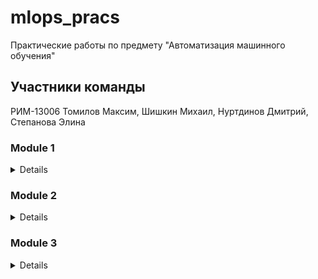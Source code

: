 # mlops_pracs 
Практические работы по предмету "Автоматизация машинного обучения"
## Участники команды
РИМ-13006 Томилов Максим, Шишкин Михаил, Нуртдинов Дмитрий, Степанова Элина 
### Module 1
<details>

- Необходимо из создать простейший конвейер для автоматизации работы с моделью машинного обучения.
- Отдельные этапы конвейера машинного обучения описываются в разных python–скриптах, которые потом соединяются в единую цепочку действий с помощью bash-скрипта.
- Все файлы необходимо разместить в подкаталоге lab1 корневого каталога
  
Этапы:

1. Создаем python-скрипт (data_creation.py), который создает различные наборы данных, описывающие некий процесс (например, изменение дневной температуры). Таких наборов несколько, в некоторые данные можно включить аномалии или шумы. Часть наборов данных должны быть сохранены в папке “train”, другая часть в папке “test”. Одним из вариантов выполнения этого этапа может быть скачивание набора данных из сети, и разделение выборки на тестовую и обучающую. Учтите, что файл должен быть доступен и методы скачивания либо есть в ubuntu либо устанавливаются через pip в файле pipeline.sh
   
2. Создаем python-скрипт (data_preprocessing.py), который выполняет предобработку данных, например, с помощью sklearn.preprocessing.StandardScaler. Трансформации выполняются и над тестовой и над обучающей выборкой.
   
3. Создаем python-скрипт (model_preparation.py), который создает и обучает модель машинного обучения на построенных данных из папки “train”. Для сохранения модели в файл можно воспользоваться [pickle](https://docs.python.org/3/library/pickle.html) (см. пример)

4. Создаем python-скрипт (model_testing.py), проверяющий модель машинного обучения на построенных данных из папки “test”.

5. Пишем bash-скрипт (pipeline.sh), последовательно запускающий все python-скрипты. При необходимости усложните скрипт. В результате выполнения скрипта на терминал в стандартный поток вывода печатается одна строка с оценкой метрики на вашей модели, например:


#### Как запустить?

<details>

#### Использование
Для того чтобы запустить данный pipeline необходимо:
1. Клонировать данный репозиторий на ПК или ВМ (с ОС Linux)
2. Сделать файл **pipeline.sh** исполняемым, выполнив в терминале в каталоге с файлами проекта команду
```
chmod +x pipeline.sh
```
3. Запустить bash-скрипт **pipeline.sh**, выполнив в терминале в каталоге с файлами проекта любую из представленных команд:
```
./pipeline.sh
```

</details>
</details>

### Module 2
<details>

* Вам нужно разработать собственный конвейер автоматизации для проекта машинного обучения. Для этого вам понадобится виртуальная машина с установленным Jenkins, python и необходимыми библиотеками. В ходе выполнения практического задания вам необходимо автоматизировать сбор данных, подготовку датасета, обучение модели и работу модели.  

Этапы задания 
1. Развернуть сервер с Jenkins, установить необходимое программное обеспечение для работы над созданием модели машинного обучения.
2. Выбрать способ получения данных (скачать из github, из Интернета, wget, SQL запрос, …). 
3. Провести обработку данных, выделить важные признаки, сформировать датасеты для тренировки и тестирования модели, сохранить.
4. Создать и обучить на тренировочном датасете модель машинного обучения, сохранить в pickle или аналогичном формате. !
5. Загрузить сохраненную модель на ​предыдущем этапе и проанализировать ее качество на тестовых данных. 
</details>

### Module 3
<details>
В практическом задание по модулю вам необходимо применить полученные знания по работе с docker (и docker-compose). Вам необходимо использовать полученные ранее знания по созданию микросервисов. В этом задании необходимо развернуть микросервис в контейнере докер. Например, это может быть модель машинного обучения, принимающая запрос по API и возвращающая ответ. Вариантом может быть реализация приложения на основе streamlit (https://github.com/korelin/streamlit_demo_app). Результаты работы над этой работой стоит поместить в подкаталог lab3 вашего корневого каталога репозитория. Что необходимо выполнить:

1. Подготовить python код для модели и микросервиса
2. Создать Docker file
3. Создать docker образ
4. Запустить docker контейнер и проверить его работу
5. Дополнительными плюсами будут:

Использование docker-compose
Автоматизация сборки образа привязка имени тэга к версии сборки (sha-коммита, имя ветки)
Деплой (загрузка) образа в хранилище артефактов например dockerhub

### Использование
<details>
  
### Для запуска Docker в терминал пишем следующие команды:
  
  1. docker build -t app:latest -f Dockerfile .
  
  2. docker run app:latest -p 8501:8501
     
Первая команда выполняет создание Docker-образа.

Вторая команда запускает Docker.

</details>
